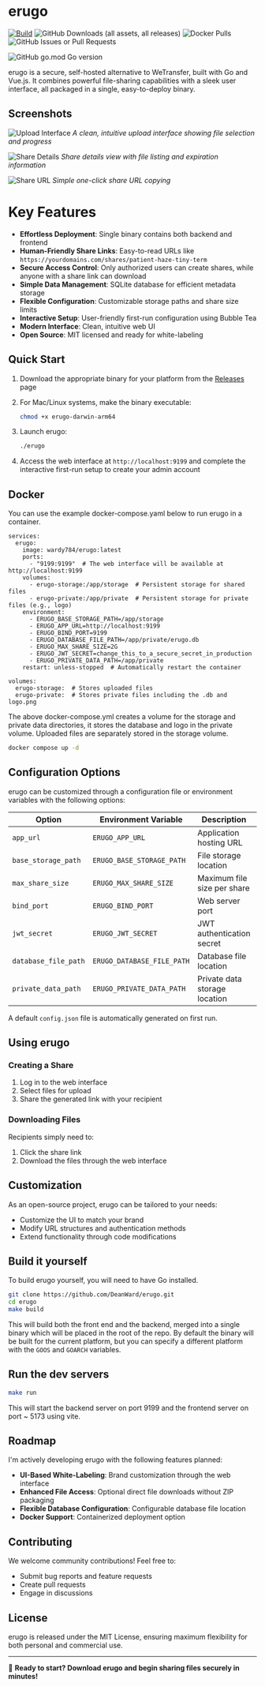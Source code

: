 # erugo

[![Build](https://github.com/DeanWard/erugo/actions/workflows/build.yml/badge.svg)](https://github.com/DeanWard/erugo/actions/workflows/build.yml) 
![GitHub Downloads (all assets, all releases)](https://img.shields.io/github/downloads/deanward/erugo/total)
![Docker Pulls](https://img.shields.io/docker/pulls/wardy784/erugo)
![GitHub Issues or Pull Requests](https://img.shields.io/github/issues/deanward/erugo)

![GitHub go.mod Go version](https://img.shields.io/github/go-mod/go-version/deanward/erugo)




erugo is a secure, self-hosted alternative to WeTransfer, built with Go and Vue.js. It combines powerful file-sharing capabilities with a sleek user interface, all packaged in a single, easy-to-deploy binary.

## Screenshots

![Upload Interface](.github/images/erugo-uploader-screenshot.jpg)
*A clean, intuitive upload interface showing file selection and progress*

![Share Details](.github/images/erugo-downloader-screenshot.jpg)
*Share details view with file listing and expiration information*

![Share URL](.github/images/erugo-uploader-shareurl-screenshot.jpg)
*Simple one-click share URL copying*


# Key Features

- **Effortless Deployment**: Single binary contains both backend and frontend
- **Human-Friendly Share Links**: Easy-to-read URLs like `https://yourdomains.com/shares/patient-haze-tiny-term`
- **Secure Access Control**: Only authorized users can create shares, while anyone with a share link can download
- **Simple Data Management**: SQLite database for efficient metadata storage
- **Flexible Configuration**: Customizable storage paths and share size limits
- **Interactive Setup**: User-friendly first-run configuration using Bubble Tea
- **Modern Interface**: Clean, intuitive web UI
- **Open Source**: MIT licensed and ready for white-labeling

## Quick Start

1. Download the appropriate binary for your platform from the [Releases](https://github.com/DeanWard/erugo/releases/) page

2. For Mac/Linux systems, make the binary executable:
   ```sh
   chmod +x erugo-darwin-arm64
   ```

3. Launch erugo:
   ```sh
   ./erugo
   ```

4. Access the web interface at `http://localhost:9199` and complete the interactive first-run setup to create your admin account

## Docker

You can use the example docker-compose.yaml below to run erugo in a container.

```
services:
  erugo:
    image: wardy784/erugo:latest
    ports:
      - "9199:9199"  # The web interface will be available at http://localhost:9199
    volumes:
      - erugo-storage:/app/storage  # Persistent storage for shared files
      - erugo-private:/app/private  # Persistent storage for private files (e.g., logo)
    environment:
      - ERUGO_BASE_STORAGE_PATH=/app/storage
      - ERUGO_APP_URL=http://localhost:9199
      - ERUGO_BIND_PORT=9199
      - ERUGO_DATABASE_FILE_PATH=/app/private/erugo.db
      - ERUGO_MAX_SHARE_SIZE=2G
      - ERUGO_JWT_SECRET=change_this_to_a_secure_secret_in_production
      - ERUGO_PRIVATE_DATA_PATH=/app/private
    restart: unless-stopped  # Automatically restart the container

volumes:
  erugo-storage:  # Stores uploaded files
  erugo-private:  # Stores private files including the .db and logo.png
```

The above docker-compose.yml creates a volume for the storage and private data directories, it stores the database and logo in the private volume. Uploaded files are separately stored in the storage volume.

```sh
docker compose up -d
```

## Configuration Options

erugo can be customized through a configuration file or environment variables with the following options:

| Option              | Environment Variable      | Description                               | Default Value           |
|--------------------|---------------------------|-------------------------------------------|------------------------|
| `app_url`          | `ERUGO_APP_URL`          | Application hosting URL                   | `http://localhost:9199` |
| `base_storage_path`| `ERUGO_BASE_STORAGE_PATH`| File storage location                     | `storage`              |
| `max_share_size`   | `ERUGO_MAX_SHARE_SIZE`   | Maximum file size per share              | `2G`                   |
| `bind_port`        | `ERUGO_BIND_PORT`        | Web server port                          | `9199`                 |
| `jwt_secret`       | `ERUGO_JWT_SECRET`       | JWT authentication secret                 | `change_me`            |
| `database_file_path` | `ERUGO_DATABASE_FILE_PATH` | Database file location                  | `erugo.db`             |
| `private_data_path` | `ERUGO_PRIVATE_DATA_PATH` | Private data storage location            | `/private`             |

A default `config.json` file is automatically generated on first run.

## Using erugo

### Creating a Share
1. Log in to the web interface
2. Select files for upload
3. Share the generated link with your recipient

### Downloading Files
Recipients simply need to:
1. Click the share link
2. Download the files through the web interface

## Customization

As an open-source project, erugo can be tailored to your needs:
- Customize the UI to match your brand
- Modify URL structures and authentication methods
- Extend functionality through code modifications

## Build it yourself

To build erugo yourself, you will need to have Go installed.

```sh
git clone https://github.com/DeanWard/erugo.git
cd erugo
make build
```

This will build both the front end and the backend, merged into a single binary which will be placed in the root of the repo.
By default the binary will be built for the current platform, but you can specify a different platform with the `GOOS` and `GOARCH` variables.

## Run the dev servers

```sh
make run
```
This will start the backend server on port 9199 and the frontend server on port ~ 5173 using vite.

## Roadmap

I'm actively developing erugo with the following features planned:

- **UI-Based White-Labeling**: Brand customization through the web interface
- **Enhanced File Access**: Optional direct file downloads without ZIP packaging
- **Flexible Database Configuration**: Configurable database file location
- **Docker Support**: Containerized deployment option

## Contributing

We welcome community contributions! Feel free to:
- Submit bug reports and feature requests
- Create pull requests
- Engage in discussions

## License

erugo is released under the MIT License, ensuring maximum flexibility for both personal and commercial use.

---

🚀 **Ready to start? Download erugo and begin sharing files securely in minutes!**
